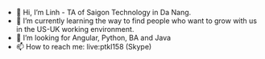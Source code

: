 - 👋 Hi, I’m Linh - TA of Saigon Technology in Da Nang.
- 🌱 I’m currently learning the way to find people who want to grow with us in the US-UK working environment.
- 💞️ I’m looking for Angular, Python, BA and Java
- 📫 How to reach me: live:ptkl158 (Skype)

<!---
KLinh-Phan/KLinh-Phan is a ✨ special ✨ repository because its `README.md` (this file) appears on your GitHub profile.
You can click the Preview link to take a look at your changes.
--->
